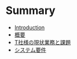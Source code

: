 # Summary

* [Introduction](README.md)
* [概要](Overview.md)
* [T社様の現状業務と課題](Buisiness.md)
* [システム要件](Requirements.md)